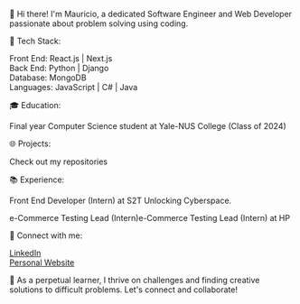 👋 Hi there! I'm Mauricio, a dedicated Software Engineer and Web Developer passionate about problem solving using coding. 

🚀 Tech Stack:

Front End: React.js | Next.js\
Back End: Python | Django\
Database: MongoDB\
Languages: JavaScript | C# | Java

🎓 Education:

Final year Computer Science student at Yale-NUS College (Class of 2024)

🌐 Projects:

Check out my repositories

📚 Experience:

Front End Developer (Intern) at S2T Unlocking Cyberspace.

e-Commerce Testing Lead (Intern)e-Commerce Testing Lead (Intern) at HP 

🔗 Connect with me:

[LinkedIn](https://www.linkedin.com/in/mauricio-zorzan/)\
[Personal Website](https://mauzorzan.vercel.app/)


🌱 As a perpetual learner, I thrive on challenges and finding creative solutions to difficult problems. Let's connect and collaborate!

<!--
**mauzorzan/mauzorzan** is a ✨ _special_ ✨ repository because its `README.md` (this file) appears on your GitHub profile.

Here are some ideas to get you started:

- 🔭 I’m currently working on ...
- 🌱 I’m currently learning ...
- 👯 I’m looking to collaborate on ...
- 🤔 I’m looking for help with ...
- 💬 Ask me about ...
- 📫 How to reach me: ...
- 😄 Pronouns: ...
- ⚡ Fun fact: ...
-->
